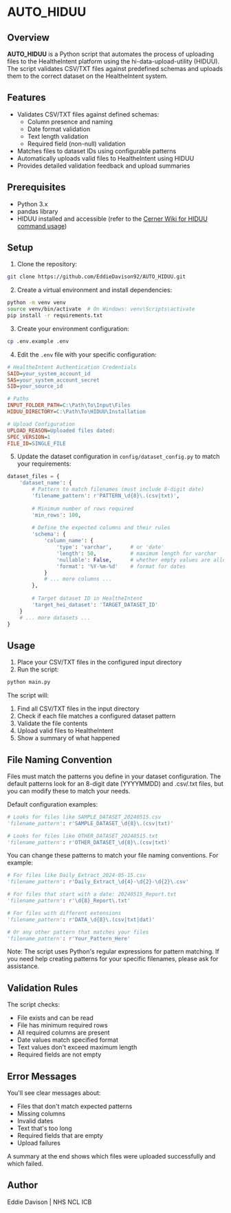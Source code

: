 # AUTO_HIDUU

## Overview

**AUTO_HIDUU** is a Python script that automates the process of uploading files to the HealtheIntent platform using the hi-data-upload-utility (HIDUU). The script validates CSV/TXT files against predefined schemas and uploads them to the correct dataset on the HealtheIntent system.

## Features

* Validates CSV/TXT files against defined schemas:
  * Column presence and naming
  * Date format validation
  * Text length validation
  * Required field (non-null) validation
* Matches files to dataset IDs using configurable patterns
* Automatically uploads valid files to HealtheIntent using HIDUU
* Provides detailed validation feedback and upload summaries

## Prerequisites

* Python 3.x
* pandas library
* HIDUU installed and accessible (refer to the [Cerner Wiki for HIDUU command usage](https://wiki.cerner.com/pages/releaseview.action?pageId=1391627506))

## Setup

1. Clone the repository:

```bash
git clone https://github.com/EddieDavison92/AUTO_HIDUU.git
```

2. Create a virtual environment and install dependencies:

```bash
python -m venv venv
source venv/bin/activate  # On Windows: venv\Scripts\activate
pip install -r requirements.txt
```

3. Create your environment configuration:

```bash
cp .env.example .env
```

4. Edit the `.env` file with your specific configuration:

```ini
# HealtheIntent Authentication Credentials
SAID=your_system_account_id
SAS=your_system_account_secret
SID=your_source_id

# Paths
INPUT_FOLDER_PATH=C:\Path\To\Input\Files
HIDUU_DIRECTORY=C:\Path\To\HIDUU\Installation

# Upload Configuration
UPLOAD_REASON=Uploaded files dated:
SPEC_VERSION=1
FILE_ID=SINGLE_FILE
```

5. Update the dataset configuration in `config/dataset_config.py` to match your requirements:

```python
dataset_files = {
    'dataset_name': {
        # Pattern to match filenames (must include 8-digit date)
        'filename_pattern': r'PATTERN_\d{8}\.(csv|txt)',
    
        # Minimum number of rows required
        'min_rows': 100,
    
        # Define the expected columns and their rules
        'schema': {
            'column_name': {
                'type': 'varchar',      # or 'date'
                'length': 50,           # maximum length for varchar
                'nullable': False,      # whether empty values are allowed
                'format': '%Y-%m-%d'    # format for dates
            }
            # ... more columns ...
        },
    
        # Target dataset ID in HealtheIntent
        'target_hei_dataset': 'TARGET_DATASET_ID'
    }
    # ... more datasets ...
}
```

## Usage

1. Place your CSV/TXT files in the configured input directory
2. Run the script:

```bash
python main.py
```

The script will:

1. Find all CSV/TXT files in the input directory
2. Check if each file matches a configured dataset pattern
3. Validate the file contents
4. Upload valid files to HealtheIntent
5. Show a summary of what happened

## File Naming Convention

Files must match the patterns you define in your dataset configuration. The default patterns look for an 8-digit date (YYYYMMDD) and .csv/.txt files, but you can modify these to match your needs.

Default configuration examples:

```python
# Looks for files like SAMPLE_DATASET_20240515.csv
'filename_pattern': r'SAMPLE_DATASET_\d{8}\.(csv|txt)'

# Looks for files like OTHER_DATASET_20240515.txt
'filename_pattern': r'OTHER_DATASET_\d{8}\.(csv|txt)'
```

You can change these patterns to match your file naming conventions. For example:

```python
# For files like Daily_Extract_2024-05-15.csv
'filename_pattern': r'Daily_Extract_\d{4}-\d{2}-\d{2}\.csv'

# For files that start with a date: 20240515_Report.txt
'filename_pattern': r'\d{8}_Report\.txt'

# For files with different extensions
'filename_pattern': r'DATA_\d{8}\.(csv|txt|dat)'

# Or any other pattern that matches your files
'filename_pattern': r'Your_Pattern_Here'
```

Note: The script uses Python's regular expressions for pattern matching. If you need help creating patterns for your specific filenames, please ask for assistance.

## Validation Rules

The script checks:

* File exists and can be read
* File has minimum required rows
* All required columns are present
* Date values match specified format
* Text values don't exceed maximum length
* Required fields are not empty

## Error Messages

You'll see clear messages about:

* Files that don't match expected patterns
* Missing columns
* Invalid dates
* Text that's too long
* Required fields that are empty
* Upload failures

A summary at the end shows which files were uploaded successfully and which failed.

## Author

Eddie Davison | NHS NCL ICB
